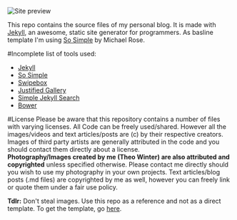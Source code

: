 ![Site preview](https://raw.githubusercontent.com/aerobless/theowinter.ch/master/images/preview.png)

This repo contains the source files of my personal blog. It is made with [Jekyll](http://jekyllrb.com/), an awesome, static site
generator for programmers. As basline template I'm using [So Simple](https://github.com/mmistakes/so-simple-theme) by Michael Rose.

#Incomplete list of tools used:
 + [Jekyll](http://jekyllrb.com/)
 + [So Simple](https://github.com/mmistakes/so-simple-theme)
 + [Swipebox](http://brutaldesign.github.io/swipebox/)
 + [Justified Gallery](http://miromannino.github.io/Justified-Gallery/)
 + [Simple Jekyll Search](https://github.com/christian-fei/Simple-Jekyll-Search)
 + [Bower](http://bower.io/)

#License
Please be aware that this repository contains a number of files with varying licenses. All Code can be freely used/shared.
However all the images/videos and text articles/posts are (c) by their respective creators. Images of third party artists are
generally attributed in the code and you should contact them directly about a license.  
**Photography/Images created by me (Theo Winter) are also attributed and copyrighted** unless specified otherwise. Please contact me directly
should you wish to use my photography in your own projects.
Text articles/blog posts (.md files) are copyrighted by me as well, however you can freely link or quote them
under a fair use policy.  

**Tdlr:** Don't steal images. Use this repo as a reference and not as a direct template. To get the template, go [here](https://github.com/mmistakes/so-simple-theme).

